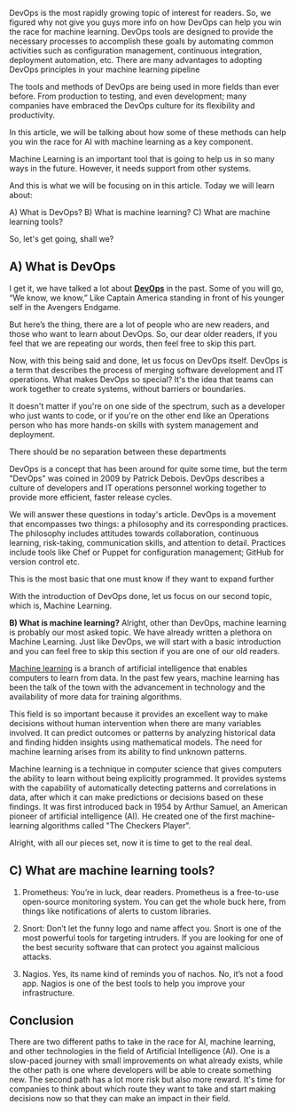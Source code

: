 DevOps is the most rapidly growing topic of interest for readers. So, we figured why not give you guys more info on how DevOps can help you win the race for machine learning. DevOps tools are designed to provide the necessary processes to accomplish these goals by automating common activities such as configuration management, continuous integration, deployment automation, etc. There are many advantages to adopting DevOps principles in your machine learning pipeline

The tools and methods of DevOps are being used in more fields than ever before. From production to testing, and even development; many companies have embraced the DevOps culture for its flexibility and productivity. 

In this article, we will be talking about how some of these methods can help you win the race for AI with machine learning as a key component. 

Machine Learning is an important tool that is going to help us in so many ways in the future. However, it needs support from other systems. 

And this is what we will be focusing on in this article. Today we will learn about:

A) What is DevOps?
B) What is machine learning?
C) What are machine learning tools?

So, let's get going, shall we?

## A) What is DevOps

I get it, we have talked a lot about **[DevOps](https://www.hdatasystems.com/blog/what-are-the-pros-and-cons-of-devops)** in the past. Some of you will go, “We know, we know,” Like Captain America standing in front of his younger self in the Avengers Endgame. 

But here’s the thing, there are a lot of people who are new readers, and those who want to learn about DevOps.
So, our dear older readers, if you feel that we are repeating our words, then feel free to skip this part.

Now, with this being said and done, let us focus on DevOps itself.
DevOps is a term that describes the process of merging software development and IT operations. What makes DevOps so special? It's the idea that teams can work together to create systems, without barriers or boundaries. 

It doesn't matter if you're on one side of the spectrum, such as a developer who just wants to code, or if you're on the other end like an Operations person who has more hands-on skills with system management and deployment. 

There should be no separation between these departments

DevOps is a concept that has been around for quite some time, but the term "DevOps" was coined in 2009 by Patrick Debois. DevOps describes a culture of developers and IT operations personnel working together to provide more efficient, faster release cycles.

We will answer these questions in today's article. DevOps is a movement that encompasses two things: a philosophy and its corresponding practices. The philosophy includes attitudes towards collaboration, continuous learning, risk-taking, communication skills, and attention to detail. Practices include tools like Chef or Puppet for configuration management; GitHub for version control etc. 

This is the most basic that one must know if they want to expand further

With the introduction of DevOps done, let us focus on our second topic, which is, Machine Learning. 

**B) What is machine learning?**
Alright, other than DevOps, machine learning is probably our most asked topic. We have already written a plethora on Machine Learning. Just like DevOps, we will start with a basic introduction and you can feel free to skip this section if you are one of our old readers. 

[Machine learning](https://www.hdatasystems.com/machine-learning) is a branch of artificial intelligence that enables computers to learn from data. In the past few years, machine learning has been the talk of the town with the advancement in technology and the availability of more data for training algorithms. 

This field is so important because it provides an excellent way to make decisions without human intervention when there are many variables involved. It can predict outcomes or patterns by analyzing historical data and finding hidden insights using mathematical models. The need for machine learning arises from its ability to find unknown patterns.

Machine learning is a technique in computer science that gives computers the ability to learn without being explicitly programmed. It provides systems with the capability of automatically detecting patterns and correlations in data, after which it can make predictions or decisions based on these findings. It was first introduced back in 1954 by Arthur Samuel, an American pioneer of artificial intelligence (AI). He created one of the first machine-learning algorithms called "The Checkers Player".

Alright, with all our pieces set, now it is time to get to the real deal. 

## C) What are machine learning tools?
1) Prometheus:
You’re in luck, dear readers. Prometheus is a free-to-use open-source monitoring system. You can get the whole buck here, from things like notifications of alerts to custom libraries. 

2) Snort:
Don’t let the funny logo and name affect you. Snort is one of the most powerful tools for targeting intruders. If you are looking for one of the best security software that can protect you against malicious attacks.

3) Nagios.
Yes, its name kind of reminds you of nachos. No, it’s not a food app. Nagios is one of the best tools to help you improve your infrastructure. 

## Conclusion
There are two different paths to take in the race for AI, machine learning, and other technologies in the field of Artificial Intelligence (AI). One is a slow-paced journey with small improvements on what already exists, while the other path is one where developers will be able to create something new. The second path has a lot more risk but also more reward. It's time for companies to think about which route they want to take and start making decisions now so that they can make an impact in their field.